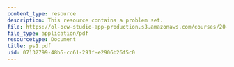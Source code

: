 ```yaml
---
content_type: resource
description: This resource contains a problem set.
file: https://ol-ocw-studio-app-production.s3.amazonaws.com/courses/20-330j-fields-forces-and-flows-in-biological-systems-spring-2007/0713279948b5cc61291fe2906b26f5c0_ps1.pdf
file_type: application/pdf
resourcetype: Document
title: ps1.pdf
uid: 07132799-48b5-cc61-291f-e2906b26f5c0
---
```

